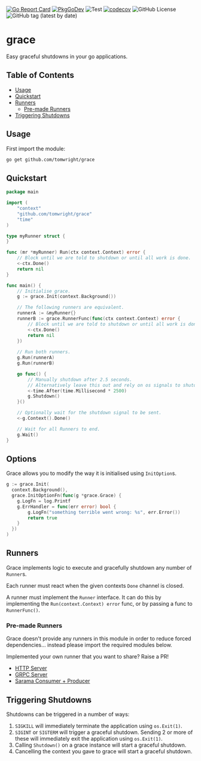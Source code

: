 [![Go Report Card](https://goreportcard.com/badge/github.com/TomWright/grace)](https://goreportcard.com/report/github.com/TomWright/grace)
[![PkgGoDev](https://pkg.go.dev/badge/github.com/tomwright/grace)](https://pkg.go.dev/github.com/tomwright/grace)
![Test](https://github.com/TomWright/grace/workflows/Test/badge.svg)
[![codecov](https://codecov.io/gh/TomWright/grace/branch/main/graph/badge.svg)](https://codecov.io/gh/TomWright/grace)
![GitHub License](https://img.shields.io/github/license/TomWright/grace)
![GitHub tag (latest by date)](https://img.shields.io/github/v/tag/TomWright/grace?label=latest%20release)

# grace

Easy graceful shutdowns in your go applications.

## Table of Contents

- [Usage](#usage)
- [Quickstart](#quickstart)
- [Runners](#runners)
  - [Pre-made Runners](#pre-made-runners)
- [Triggering Shutdowns](#triggering-shutdowns)

## Usage

First import the module:

```bash
go get github.com/tomwright/grace
```

## Quickstart

```go
package main

import (
    "context"
    "github.com/tomwright/grace"
    "time"
)

type myRunner struct {
}

func (mr *myRunner) Run(ctx context.Context) error {
    // Block until we are told to shutdown or until all work is done.
    <-ctx.Done()
    return nil
}

func main() {
    // Initialise grace.
    g := grace.Init(context.Background())

    // The following runners are equivalent.
    runnerA := &myRunner{}
    runnerB := grace.RunnerFunc(func(ctx context.Context) error {
        // Block until we are told to shutdown or until all work is done.
        <-ctx.Done()
        return nil
    })
	
    // Run both runners.
    g.Run(runnerA)
    g.Run(runnerB)

    go func() {
        // Manually shutdown after 2.5 seconds.
        // Alternatively leave this out and rely on os signals to shutdown.
        <-time.After(time.Millisecond * 2500)
        g.Shutdown()
    }()

    // Optionally wait for the shutdown signal to be sent.
    <-g.Context().Done()

    // Wait for all Runners to end.
    g.Wait()
}
```

## Options

Grace allows you to modify the way it is initialised using `InitOption`s.

```go
g := grace.Init(
  context.Background(),
  grace.InitOptionFn(func(g *grace.Grace) {
    g.LogFn = log.Printf
    g.ErrHandler = func(err error) bool {
    	g.LogFn("something terrible went wrong: %s", err.Error())
    	return true
    }
  })
)
```


## Runners

Grace implements logic to execute and gracefully shutdown any number of `Runner`s.

Each runner must react when the given contexts `Done` channel is closed.

A runner must implement the `Runner` interface. It can do this by implementing the `Run(context.Context) error` func, or by passing a func to `RunnerFunc()`.

### Pre-made Runners

Grace doesn't provide any runners in this module in order to reduce forced dependencies... instead please import the required modules below.

Implemented your own runner that you want to share? Raise a PR!

- [HTTP Server](https://github.com/TomWright/gracehttpserverrunner)
- [GRPC Server](https://github.com/TomWright/gracegrpcserverrunner)
- [Sarama Consumer + Producer](https://github.com/TomWright/gracesarama)

## Triggering Shutdowns

Shutdowns can be triggered in a number of ways:

1. `SIGKILL` will immediately terminate the application using `os.Exit(1)`.
2. `SIGINT` or `SIGTERM` will trigger a graceful shutdown. Sending 2 or more of these will immediately exit the application using `os.Exit(1)`.
3. Calling `Shutdown()` on a grace instance will start a graceful shutdown.
4. Cancelling the context you gave to grace will start a graceful shutdown.
